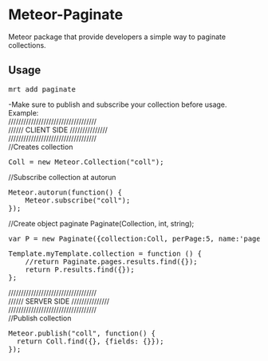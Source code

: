 Meteor-Paginate
===============

Meteor package that provide developers a simple way to paginate collections.  

<h2>Usage</h2>  
<pre>mrt add paginate  </pre>

-Make sure to publish and subscribe your collection before usage.   
Example:  
///////////////////////////////////  
////// CLIENT SIDE  ///////////////  
///////////////////////////////////  
//Creates collection  
<pre>Coll = new Meteor.Collection("coll");  </pre>

//Subscribe collection at autorun  
<pre>Meteor.autorun(function() {  
    Meteor.subscribe("coll");  
});  </pre>

//Create object paginate Paginate(Collection, int, string);   
<pre>var P = new Paginate({collection:Coll, perPage:5, name:'pages'}); </pre>

<pre>Template.myTemplate.collection = function () {  
    //return Paginate.pages.results.find({});  
    return P.results.find({});  
};  </pre>
  
///////////////////////////////////  
////// SERVER SIDE  ///////////////  
///////////////////////////////////  
//Publish collection  
<pre>Meteor.publish("coll", function() {   
  return Coll.find({}, {fields: {}});  
});  </pre>

